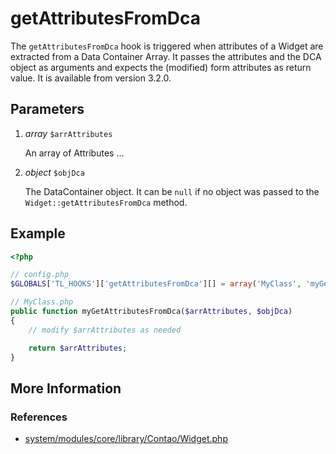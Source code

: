 # getAttributesFromDca

The `getAttributesFromDca` hook is triggered when attributes of a Widget are
extracted from a Data Container Array. It passes the attributes and the DCA object
as arguments and expects the (modified) form attributes as return value.
It is available from version 3.2.0.


## Parameters

1. *array* `$arrAttributes`

	An array of Attributes ...

2. *object* `$objDca`

	The DataContainer object. It can be `null` if no object was passed 
	to the `Widget::getAttributesFromDca` method.


## Example

```php
<?php

// config.php
$GLOBALS['TL_HOOKS']['getAttributesFromDca'][] = array('MyClass', 'myGetAttributesFromDca');

// MyClass.php
public function myGetAttributesFromDca($arrAttributes, $objDca)
{
    // modify $arrAttributes as needed

    return $arrAttributes;
}
```


## More Information


### References

- [system/modules/core/library/Contao/Widget.php](https://github.com/contao/core/blob/support/3.2/system/modules/core/library/Contao/Widget.php#L1418)

